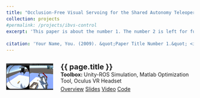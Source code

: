 ```yaml
---
title: "Occlusion-Free Visual Servoing for the Shared Autonomy Teleoperation of Dual-Arm Robots"
collection: projects
#permalink: /projects/ibvs-control
excerpt: 'This paper is about the number 1. The number 2 is left for future work.'

citation: 'Your Name, You. (2009). &quot;Paper Title Number 1.&quot; <i>Journal 1</i>. 1(1).'
---
```


<div style="display:flex">
  <div style="display:inline; float:left; width:25%; margin-right:20px">
    <p style="text-align:left">
      <img src="/images/Projects/2-IBVS-Control/ibvs-control.png" class="preview rounded z-depth-1" width="100%" style="max-width:300px" alignment="center"><br> 
    </p>
  </div>
  <div id="ibvs-control" class="col-sm-9" style="flex:2.9">
    <div class="title" style="margin-top:11px">
      <papertitle style="font-size:20px">
        <b>{{ page.title }}</b>
      </papertitle>
    </div> 
    <div class="interval keywords"> 
      <b>Toolbox: </b>Unity-ROS Simulation, Matlab Optimization Tool, Oculus VR Headset
    </div> 
    <div class="links interval" style="padding-top:5px"> 
      <a href="/projects/ibvs-control" class="btn btn-sm z-depth-0" role="button" target="_self" rel="noopener noreferrer">Overview</a> 
      <a href="/files/Projects/Slides/IBVS-Control.pdf" class="btn btn-sm z-depth-0" role="button" target="_blank" rel="noopener noreferrer">Slides</a> 
      <a href="https://youtu.be/WvxnDGSthfc" class="btn btn-sm z-depth-0" role="button" target="_blank" rel="noopener noreferrer">Video</a> 
      <a href="https://github.com/Charlescai123/Kinova-IBVS-Control" class="btn btn-sm z-depth-0" role="button" target="_blank" rel="noopener noreferrer">Code</a>
      <!-- 
        <iframe src="https://ghbtns.com/github-btn.html?user=lmxyy&amp;repo=sige&amp;type=star&amp;count=true" frameborder="0" scrolling="0" width="150" height="20" title="GitHub"></iframe> 
      -->
    </div> 
  </div>
</div>

